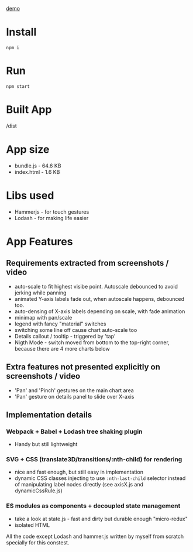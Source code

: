 [demo](https://deepdash.io/static/telechart/index.html)

# Install
`npm i`

# Run
`npm start`

# Built App

/dist

# App size

- bundle.js - 64.6 KB
- index.html - 1.6 KB

# Libs used
- Hammerjs  - for touch gestures
- Lodash    - for making life easier

# App Features

## Requirements extracted from screenshots / video

- auto-scale to fit highest visibe point. Autoscale debounced to avoid jerking while panning
- animated Y-axis labels fade out, when autoscale happens, debounced too.
- auto-densing of X-axis labels depending on scale, with fade animation
- minimap with pan/scale
- legend with fancy "material" switches
- switching some line off cause chart auto-scale too
- Details callout / tooltip - triggered by 'tap'
- Nigth Mode - switch moved from bottom to the top-right corner, because there are 4 more charts below


## Extra features not presented explicitly on screenshots / video

- 'Pan' and 'Pinch' gestures on the main chart area
- 'Pan' gesture on details panel to slide over X-axis


## Implementation details

### Webpack + Babel + Lodash tree shaking plugin

* Handy but still lightweight

### SVG + CSS (translate3D/transitions/:nth-child) for rendering

* nice and fast enough, but still easy in implementation
* dynamic CSS classes injecting to use `:nth-last-child` selector instead of manipulating label nodes directly
(see axisX.js and dynamicCssRule.js)

### ES modules as components + decoupled state management

* take a look at state.js - fast and dirty but durable enough "micro-redux"
* isolated HTML

All the code except Lodash and hammer.js written by myself from scratch specially for this constest.

